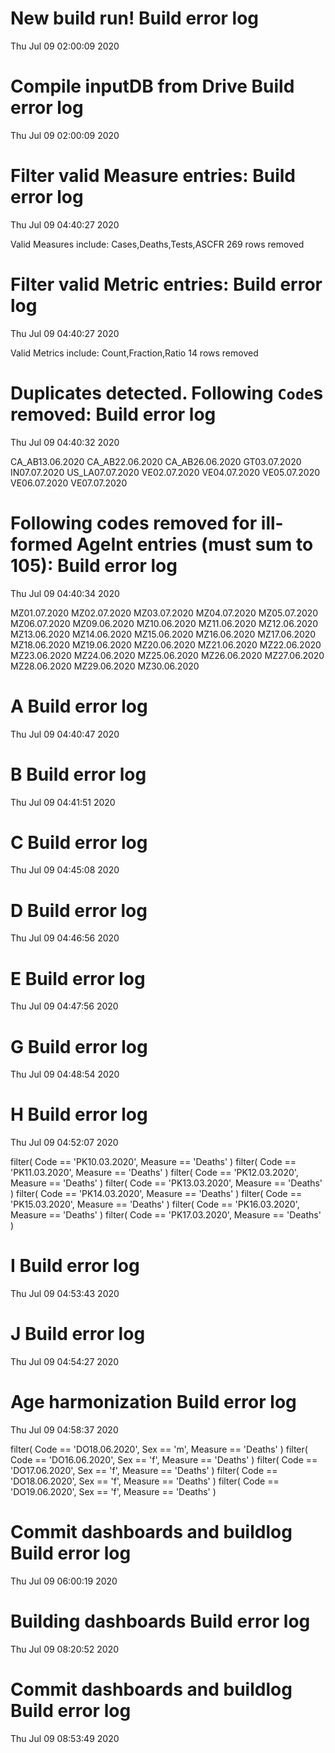 
# New build run! Build error log
 Thu Jul 09 02:00:09 2020 


# Compile inputDB from Drive Build error log
 Thu Jul 09 02:00:09 2020 


# Filter valid Measure entries: Build error log
 Thu Jul 09 04:40:27 2020 

Valid Measures include: Cases,Deaths,Tests,ASCFR
 269 rows removed
# Filter valid Metric entries: Build error log
 Thu Jul 09 04:40:27 2020 

Valid Metrics include: Count,Fraction,Ratio
 14 rows removed
# Duplicates detected. Following `Code`s removed: Build error log
 Thu Jul 09 04:40:32 2020 

CA_AB13.06.2020
CA_AB22.06.2020
CA_AB26.06.2020
GT03.07.2020
IN07.07.2020
US_LA07.07.2020
VE02.07.2020
VE04.07.2020
VE05.07.2020
VE06.07.2020
VE07.07.2020
# Following codes removed for ill-formed AgeInt entries (must sum to 105): Build error log
 Thu Jul 09 04:40:34 2020 

MZ01.07.2020
MZ02.07.2020
MZ03.07.2020
MZ04.07.2020
MZ05.07.2020
MZ06.07.2020
MZ09.06.2020
MZ10.06.2020
MZ11.06.2020
MZ12.06.2020
MZ13.06.2020
MZ14.06.2020
MZ15.06.2020
MZ16.06.2020
MZ17.06.2020
MZ18.06.2020
MZ19.06.2020
MZ20.06.2020
MZ21.06.2020
MZ22.06.2020
MZ23.06.2020
MZ24.06.2020
MZ25.06.2020
MZ26.06.2020
MZ27.06.2020
MZ28.06.2020
MZ29.06.2020
MZ30.06.2020
# A Build error log
 Thu Jul 09 04:40:47 2020 


# B Build error log
 Thu Jul 09 04:41:51 2020 


# C Build error log
 Thu Jul 09 04:45:08 2020 


# D Build error log
 Thu Jul 09 04:46:56 2020 


# E Build error log
 Thu Jul 09 04:47:56 2020 


# G Build error log
 Thu Jul 09 04:48:54 2020 


# H Build error log
 Thu Jul 09 04:52:07 2020 

filter( Code == 'PK10.03.2020', Measure == 'Deaths' )
filter( Code == 'PK11.03.2020', Measure == 'Deaths' )
filter( Code == 'PK12.03.2020', Measure == 'Deaths' )
filter( Code == 'PK13.03.2020', Measure == 'Deaths' )
filter( Code == 'PK14.03.2020', Measure == 'Deaths' )
filter( Code == 'PK15.03.2020', Measure == 'Deaths' )
filter( Code == 'PK16.03.2020', Measure == 'Deaths' )
filter( Code == 'PK17.03.2020', Measure == 'Deaths' )

# I Build error log
 Thu Jul 09 04:53:43 2020 


# J Build error log
 Thu Jul 09 04:54:27 2020 


# Age harmonization Build error log
 Thu Jul 09 04:58:37 2020 

filter( Code == 'DO18.06.2020', Sex == 'm', Measure == 'Deaths' )
filter( Code == 'DO16.06.2020', Sex == 'f', Measure == 'Deaths' )
filter( Code == 'DO17.06.2020', Sex == 'f', Measure == 'Deaths' )
filter( Code == 'DO18.06.2020', Sex == 'f', Measure == 'Deaths' )
filter( Code == 'DO19.06.2020', Sex == 'f', Measure == 'Deaths' )

# Commit dashboards and buildlog Build error log
 Thu Jul 09 06:00:19 2020 


# Building dashboards Build error log
 Thu Jul 09 08:20:52 2020 


# Commit dashboards and buildlog Build error log
 Thu Jul 09 08:53:49 2020 

